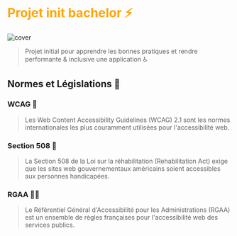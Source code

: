 # <font color="orange">Projet init bachelor ⚡️ </font>
![cover](https://hackmd.io/_uploads/BJW9oA9Wa.jpg)
>Projet initial pour apprendre les bonnes pratiques et rendre performante &amp; inclusive une application ♿️

## Normes et Législations 📄
### WCAG 🚀
>Les Web Content Accessibility Guidelines (WCAG) 2.1
sont les normes internationales les plus couramment
utilisées pour l'accessibilité web.

### Section 508 🛂
>La Section 508 de la Loi sur la réhabilitation
(Rehabilitation Act) exige que les sites web
gouvernementaux américains soient accessibles aux
personnes handicapées.

### RGAA 🧑‍💻
>Le Référentiel Général d'Accessibilité pour les
Administrations (RGAA) est un ensemble de règles
françaises pour l'accessibilité web des services
publics.